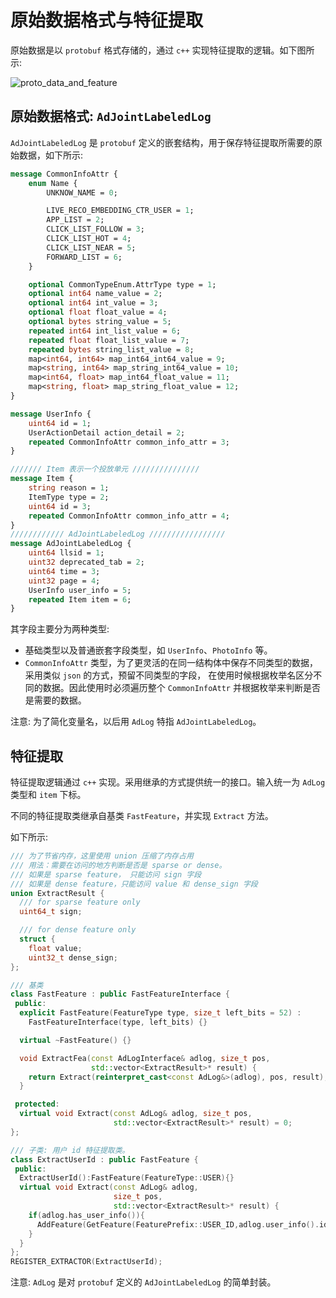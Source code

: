 # 原始数据格式与特征提取

原始数据是以 `protobuf` 格式存储的，通过 `c++` 实现特征提取的逻辑。如下图所示:

![proto_data_and_feature](../../images/problem/origin_format/proto_data_and_feature.png)

## 原始数据格式: `AdJointLabeledLog`

`AdJointLabeledLog` 是 `protobuf` 定义的嵌套结构，用于保存特征提取所需要的原始数据，如下所示:

```proto
message CommonInfoAttr {
    enum Name {
        UNKNOW_NAME = 0;

        LIVE_RECO_EMBEDDING_CTR_USER = 1;
        APP_LIST = 2;
        CLICK_LIST_FOLLOW = 3;
        CLICK_LIST_HOT = 4;
        CLICK_LIST_NEAR = 5;
        FORWARD_LIST = 6;
    }

    optional CommonTypeEnum.AttrType type = 1;
    optional int64 name_value = 2;
    optional int64 int_value = 3;
    optional float float_value = 4;
    optional bytes string_value = 5;
    repeated int64 int_list_value = 6;
    repeated float float_list_value = 7;
    repeated bytes string_list_value = 8;
    map<int64, int64> map_int64_int64_value = 9;
    map<string, int64> map_string_int64_value = 10;
    map<int64, float> map_int64_float_value = 11;
    map<string, float> map_string_float_value = 12;
}

message UserInfo {
    uint64 id = 1;
    UserActionDetail action_detail = 2;
    repeated CommonInfoAttr common_info_attr = 3;
}

/////// Item 表示一个投放单元 ///////////////
message Item {
    string reason = 1;
    ItemType type = 2;
    uint64 id = 3;
    repeated CommonInfoAttr common_info_attr = 4;
}
//////////// AdJointLabeledLog /////////////////
message AdJointLabeledLog {
    uint64 llsid = 1;
    uint32 deprecated_tab = 2;
    uint64 time = 3;
    uint32 page = 4;
    UserInfo user_info = 5;
    repeated Item item = 6;
}
```


其字段主要分为两种类型:
- 基础类型以及普通嵌套字段类型，如 `UserInfo`、`PhotoInfo` 等。
- `CommonInfoAttr` 类型，为了更灵活的在同一结构体中保存不同类型的数据，采用类似 `json` 的方式，预留不同类型的字段，
  在使用时候根据枚举名区分不同的数据。因此使用时必须遍历整个 `CommonInfoAttr` 并根据枚举来判断是否是需要的数据。

注意: 为了简化变量名，以后用 `AdLog` 特指 `AdJointLabeledLog`。

## 特征提取

特征提取逻辑通过 `c++` 实现。采用继承的方式提供统一的接口。输入统一为 `AdLog` 类型和 `item` 下标。

不同的特征提取类继承自基类 `FastFeature`，并实现 `Extract` 方法。

如下所示:

```c++
/// 为了节省内存，这里使用 union 压缩了内存占用
/// 用法：需要在访问的地方判断是否是 sparse or dense。
/// 如果是 sparse feature， 只能访问 sign 字段
/// 如果是 dense feature，只能访问 value 和 dense_sign 字段
union ExtractResult {
  /// for sparse feature only
  uint64_t sign;

  /// for dense feature only
  struct {
    float value;
    uint32_t dense_sign;
};

/// 基类
class FastFeature : public FastFeatureInterface {
 public:
  explicit FastFeature(FeatureType type, size_t left_bits = 52) :
    FastFeatureInterface(type, left_bits) {}

  virtual ~FastFeature() {}

  void ExtractFea(const AdLogInterface& adlog, size_t pos,
                  std::vector<ExtractResult>* result) {
    return Extract(reinterpret_cast<const AdLog&>(adlog), pos, result);
  }

 protected:
  virtual void Extract(const AdLog& adlog, size_t pos,
                       std::vector<ExtractResult>* result) = 0;
};

/// 子类: 用户 id 特征提取类。
class ExtractUserId : public FastFeature {
 public:
  ExtractUserId():FastFeature(FeatureType::USER){}
  virtual void Extract(const AdLog& adlog,
                       size_t pos,
                       std::vector<ExtractResult>* result) {
    if(adlog.has_user_info()){
      AddFeature(GetFeature(FeaturePrefix::USER_ID,adlog.user_info().id()),1.0f,result);
    }
  }
};
REGISTER_EXTRACTOR(ExtractUserId);
```

注意: `AdLog` 是对 `protobuf` 定义的 `AdJointLabeledLog` 的简单封装。
